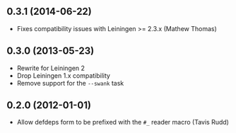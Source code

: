 ## 0.3.1 (2014-06-22)

* Fixes compatibility issues with Leiningen >= 2.3.x (Mathew Thomas)

## 0.3.0 (2013-05-23)

* Rewrite for Leiningen 2
* Drop Leiningen 1.x compatibility
* Remove support for the `--swank` task

## 0.2.0 (2012-01-01)

* Allow defdeps form to be prefixed with the `#_` reader macro (Tavis Rudd)
